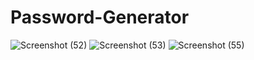 # Password-Generator
![Screenshot (52)](https://user-images.githubusercontent.com/92274739/223915770-284bb1a7-92bf-4a7a-ae7f-5a3f513db47e.png)
![Screenshot (53)](https://user-images.githubusercontent.com/92274739/223915782-ecaee1a0-63b9-4e4d-9aed-f8ba31a869e8.png)
![Screenshot (55)](https://user-images.githubusercontent.com/92274739/223915792-2fc118f7-29bf-4865-bc91-2de0e22fae5e.png)
